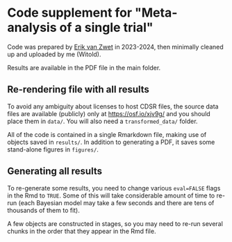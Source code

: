 # Code supplement for "Meta-analysis of a single trial"

Code was prepared by [Erik van Zwet](https://scholar.google.co.uk/citations?user=DaWYR90AAAAJ) in 2023-2024, then minimally cleaned up and uploaded by me (Witold).

Results are available in the PDF file in the main folder.

## Re-rendering file with all results

To avoid any ambiguity about licenses to host CDSR files, the source 
data files are available (publicly) only at https://osf.io/xjv9g/ and you should place them in `data/`.
You will also need a `transformed_data/` folder.

All of the code is contained in a single Rmarkdown file, making use of objects saved in 
`results/`. In addition to generating a PDF, it saves some stand-alone figures in `figures/`.

## Generating all results

To re-generate some results, you need to change various `eval=FALSE` flags in the Rmd to `TRUE`. 
Some of this will take considerable amount of time to re-run (each Bayesian model may take a few seconds and 
there are tens of thousands of them to fit).

A few objects are constructed in stages, so you may need to re-run several chunks in the order
that they appear in the Rmd file.
 
